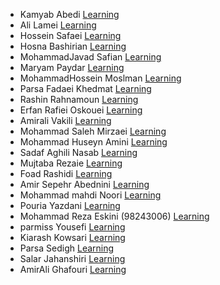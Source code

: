 - Kamyab Abedi [Learning](https://github.com/b4ym4k/Python)
- Ali Lamei [Learning](https://github.com/AliLRS/Graph-Theory-Assignment1)
- Hossein Safaei [Learning](https://github.com/Hossein-sfa/Graph-Theory-Python)
- Hosna Bashirian [Learning](https://github.com/HosnaBashirian/GraphTheoryAssignment1)
- MohammadJavad Safian [Learning](https://github.com/mjsafy/GraphTheory-Assignment-1)
- Maryam Paydar [Learning](https://github.com/MariePaydar/Graph-Theory-Assignment1)
- MohammadHossein Moslman [Learning](https://github.com/mosalman1379/pythonExercise)
- Parsa Fadaei Khedmat [Learning](https://github.com/ParsaFadaei/Kaggle-Python)
- Rashin Rahnamoun [Learning](https://github.com/RRah1401/kaggle-python)
- Erfan Rafiei Oskouei [Learning](https://github.com/3RFUNn/Kaggle-Python.git)
- Amirali Vakili [Learning](https://github.com/simbovk/Graph-Theory/tree/main/Desktop/Assignment-1)
- Mohammad Saleh Mirzaei [Learning](https://github.com/mosaleh4/kaggle-python.git)
- Mohammad Huseyn Amini [Learning](https://github.com/MohammadHuseyn/Graph-Theory-Assignment1.git)
- Sadaf Aghili Nasab [Learning](https://github.com/lsadaf/python_course/tree/master/python_course)
- Mujtaba Rezaie [Learning](https://github.com/MujtabaRezaie/Kaggle-Certificate)
- Foad Rashidi [Learning](https://github.com/mfrashidi/graph-theory-first-assignment)
- Amir Sepehr Abednini [Learning](https://github.com/amirabedinii/Graph-Theory-Assignment-One)
- Mohammad mahdi Noori [Learning](https://github.com/mohamadmahdi1234/GraphTeoryPyKaggle.git)
- Pouria Yazdani [Learning](https://github.com/PouriaYazdani/Graph_theory_course_SBU/tree/master) 
- Mohammad Reza Eskini (98243006) [Learning](https://github.com/mreskini/python-course)
- parmiss Yousefi [Learning](https://github.com/parmissud/Graph_Theory)
- Kiarash Kowsari [Learning](https://github.com/kiarash6k/Python_Graph)
- Parsa Sedigh [Learning](https://github.com/ParsaSedigh/Graph-Theory-Assignment1)
- Salar Jahanshiri [Learning](https://github.com/salarjahanshiri/python_for_network/tree/master/PY_CERTIFICATE)
- AmirAli Ghafouri [Learning ](https://github.com/Farzin81/Python_Certificate)
